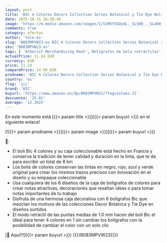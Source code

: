 ```yaml
---
layout: post
title: 'BIC 4 Colores Decors Collection Series Botanical y Tie Dye Bolígrafos de Punta Media  1 00 mm  - Material escolar  papeleria y oficina  boligrafos bonitos - Ideas de regalos'
date: 2025-10-15 16:28:48
image: 'https://m.media-amazon.com/images/I/51MXY3GOydL._SL500_._SL400_.jpg'
comments: true
category: ofertas
author: 'tole.es'
slug: 'B083MPVW23-es BIC 4 Colores Decors Collection Series Botanical y Tie Dye...'
sku: 'B083MPVW23-es'
tags: [ 'Arborist Merchandising Root','Bolígrafos de bola retráctiles','Bolígrafos y recambios','Bolígrafos, lápices y útiles de escritura','Oficina y papelería','Self Service','Special Features Stores','Top Brands Office Selection','Top Brands Office Stationary','bic','boligrafos','bolígrafos','ea2646c3-be00-45fe-8702-34c4f95305c9_0','ea2646c3-be00-45fe-8702-34c4f95305c9_4301','ea2646c3-be00-45fe-8702-34c4f95305c9_9401','ea2646c3-be00-45fe-8702-34c4f95305c9_9501','escolar','material','🇪🇸', ]
actualPrice: 11.24 EUR
currency: EUR
price: 11.24
comparePrice: 14.99 EUR
prodname: 'BIC 4 Colores Decors Collection Series Botanical y Tie Dye Bolígrafos de Punta Media  1 00 mm  - Material escolar  papeleria y oficina  boligrafos bonitos - Ideas de regalos'
country: 'es'
flag: '🇪🇸'
brand: 'BIC'
buyurl: 'https://www.amazon.es/dp/B083MPVW23/?tag=tolees-21'
descuento: '25.02'
average: '12.1025'
---
```


En este momento está [{{< param title >}}]({{< param buyurl >}}) en el siguiente enlace!

[![{{< param prodname >}}]({{< param image >}})]({{< param buyurl >}})

🔎:

- El boli Bic 4 colores y su caja coleccionable está hecho en Francia y conserva la tradición de tener calidad y duración en la tinta, que te da para escribir un total de 8 km
- Los bolis de colores conservan las tintas en negro, rojo, azul y verde original para crear los mismos trazos precisos con innovación en el diseño y su empaque coleccionable
- Usa cualquiera de los 6 diseños de la caja de bolígrafos de colores para crear notas atractivas, decoraciones que resaltan ideas o para tomar notas importantes de tu trabajo
- Disfruta de una hermosa caja decorativa con 6 bolígrafos Bic que mezclan los motivos de las colecciones Decor Botánica y Tie Dye en diseños surtidos
- El modo retráctil de las puntas medias de 1.0 mm hacen del boli Bic el ideal para tener 4 colores en 1 sin cambiar los bolígrafos con la posibilidad de cambiar el color con un solo clic

[🛒 Aquí!!!]({{< param buyurl >}})
{{<world>}}B083MPVW23{{</world>}}

